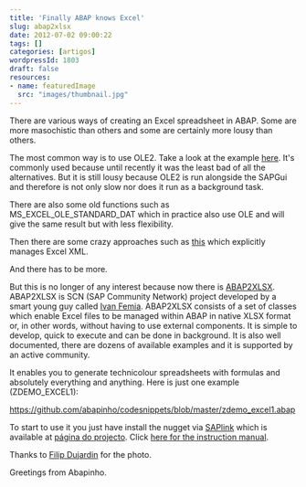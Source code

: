 ```yaml
---
title: 'Finally ABAP knows Excel'
slug: abap2xlsx
date: 2012-07-02 09:00:22
tags: []
categories: [artigos]
wordpressId: 1803
draft: false
resources:
- name: featuredImage
  src: "images/thumbnail.jpg"
---
```

There are various ways of creating an Excel spreadsheet in ABAP. Some are more masochistic than others and some are certainly more lousy than others.

<!--more-->

The most common way is to use OLE2. Take a look at the example [here][1]. It's commonly used because until recently it was the least bad of all the alternatives. But it is still lousy because OLE2 is run alongside the SAPGui and therefore is not only slow nor does it run as a background task.

There are also some old functions such as MS_EXCEL_OLE_STANDARD_DAT which in practice also use OLE and will give the same result but with less flexibility.

Then there are some crazy approaches such as [this][2] which explicitly manages Excel XML.

And there has to be more.

But this is no longer of any interest because now there is [ABAP2XLSX][3]. ABAP2XLSX is SCN (SAP Community Network) project developed by a smart young guy called [Ivan Femia][4]. ABAP2XLSX consists of a set of classes which enable Excel files to be managed within ABAP in native XLSX format or, in other words, without having to use external components. It is simple to develop, quick to execute and can be done in background. It is also well documented, there are dozens of available examples and it is supported by an active community.

It enables you to generate technicolour spreadsheets with formulas and absolutely everything and anything. Here is just one example (ZDEMO_EXCEL1):

<https://github.com/abapinho/codesnippets/blob/master/zdemo_excel1.abap>

To start to use it you just have install the nugget via [SAPlink][5] which is available at [página do projecto][3]. Click [here for the instruction manual][6].

Thanks to [Filip Dujardin][7] for the photo.

Greetings from Abapinho.

   [1]: http://scn.sap.com/docs/DOC-26034
   [2]: http://wiki.sdn.sap.com/wiki/display/ABAP/Exporting+data+to+Excel+-+XML+to+the+rescue
   [3]: https://cw.sdn.sap.com/cw/groups/abap2xlsx
   [4]: http://www.plinky.it
   [5]: http://code.google.com/p/saplink/
   [6]: https://cw.sdn.sap.com/cw/docs/DOC-137513
   [7]: http://www.filipdujardin.be/
